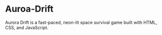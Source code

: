 # Auroa-Drift
Aurora Drift is a fast-paced, neon-lit space survival game built with HTML, CSS, and JavaScript.
